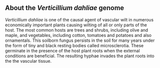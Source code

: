About the *Verticillium dahliae* genome
---------------------------------------

*Verticillium dahliae* is one of the causal agent of vascular wilt in
numerous economically important plants causing wilting of all or only
parts of the host. The most common hosts are trees and shrubs, including
olive and maple, and vegetables, including cotton, tomatoes and potatoes
and also ornamentals. This soilborn fungus persists in the soil for many
years under the form of tiny and black resting bodies called
microsclerotia. These germinate in the presence of the host plant roots
when the external conditions are beneficial. The resulting hyphae
invades the plant roots into the the vascular tissue.
